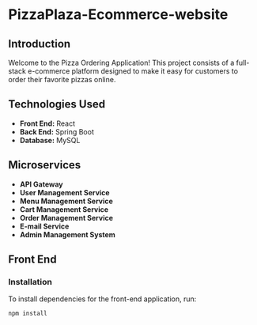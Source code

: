 # PizzaPlaza-Ecommerce-website

## Introduction

Welcome to the Pizza Ordering Application! This project consists of a full-stack e-commerce platform designed to make it easy for customers to order their favorite pizzas online.

## Technologies Used

- **Front End:** React
- **Back End:** Spring Boot
- **Database:** MySQL

## Microservices

- **API Gateway**
- **User Management Service**
- **Menu Management Service**
- **Cart Management Service**
- **Order Management Service**
- **E-mail Service**
- **Admin Management System**

## Front End

### Installation

To install dependencies for the front-end application, run:

```bash
npm install
